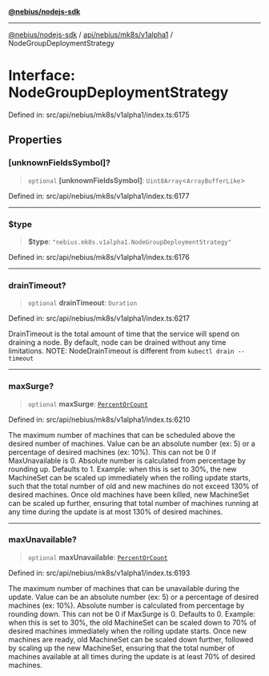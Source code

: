 [**@nebius/nodejs-sdk**](../../../../../README.md)

---

[@nebius/nodejs-sdk](../../../../../README.md) / [api/nebius/mk8s/v1alpha1](../README.md) / NodeGroupDeploymentStrategy

# Interface: NodeGroupDeploymentStrategy

Defined in: src/api/nebius/mk8s/v1alpha1/index.ts:6175

## Properties

### \[unknownFieldsSymbol\]?

> `optional` **\[unknownFieldsSymbol\]**: `Uint8Array`\<`ArrayBufferLike`\>

Defined in: src/api/nebius/mk8s/v1alpha1/index.ts:6177

---

### $type

> **$type**: `"nebius.mk8s.v1alpha1.NodeGroupDeploymentStrategy"`

Defined in: src/api/nebius/mk8s/v1alpha1/index.ts:6176

---

### drainTimeout?

> `optional` **drainTimeout**: `Duration`

Defined in: src/api/nebius/mk8s/v1alpha1/index.ts:6217

DrainTimeout is the total amount of time that the service will spend on draining a node.
By default, node can be drained without any time limitations.
NOTE: NodeDrainTimeout is different from `kubectl drain --timeout`

---

### maxSurge?

> `optional` **maxSurge**: [`PercentOrCount`](PercentOrCount.md)

Defined in: src/api/nebius/mk8s/v1alpha1/index.ts:6210

The maximum number of machines that can be scheduled above the
desired number of machines.
Value can be an absolute number (ex: 5) or a percentage of
desired machines (ex: 10%).
This can not be 0 if MaxUnavailable is 0.
Absolute number is calculated from percentage by rounding up.
Defaults to 1.
Example: when this is set to 30%, the new MachineSet can be scaled
up immediately when the rolling update starts, such that the total
number of old and new machines do not exceed 130% of desired
machines. Once old machines have been killed, new MachineSet can
be scaled up further, ensuring that total number of machines running
at any time during the update is at most 130% of desired machines.

---

### maxUnavailable?

> `optional` **maxUnavailable**: [`PercentOrCount`](PercentOrCount.md)

Defined in: src/api/nebius/mk8s/v1alpha1/index.ts:6193

The maximum number of machines that can be unavailable during the update.
Value can be an absolute number (ex: 5) or a percentage of desired
machines (ex: 10%).
Absolute number is calculated from percentage by rounding down.
This can not be 0 if MaxSurge is 0.
Defaults to 0.
Example: when this is set to 30%, the old MachineSet can be scaled
down to 70% of desired machines immediately when the rolling update
starts. Once new machines are ready, old MachineSet can be scaled
down further, followed by scaling up the new MachineSet, ensuring
that the total number of machines available at all times
during the update is at least 70% of desired machines.
